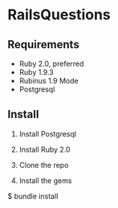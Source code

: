 # RailsQuestions
## Requirements
* Ruby 2.0, preferred
* Ruby 1.9.3
* Rubinus 1.9 Mode
* Postgresql

## Install
1. Install Postgresql

2. Install Ruby 2.0

3. Clone the repo

4. Install the gems
  
  $ bundle install